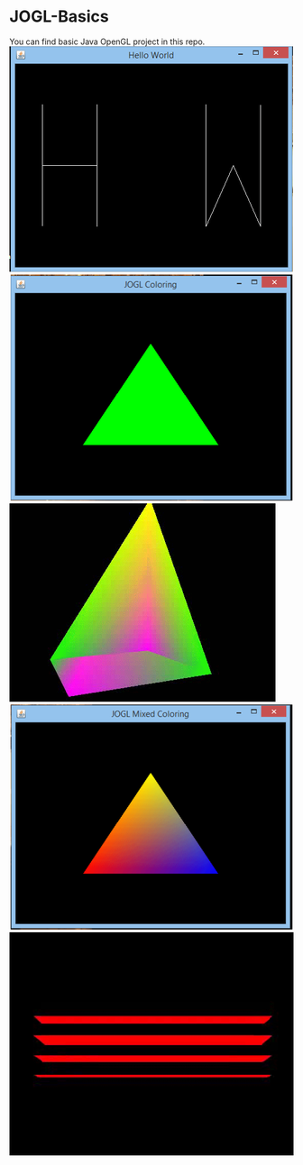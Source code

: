 # JOGL-Basics
You can find basic Java OpenGL project in this repo. 
![](helloWorld.png)
![](coloring.png)
![](3DTriangle.gif)
![](mixedColoring.png)
![](paddleWheel.gif)
